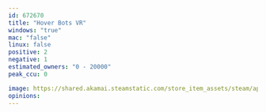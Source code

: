 ```yaml
---
id: 672670
title: "Hover Bots VR"
windows: "true"
mac: "false"
linux: false
positive: 2
negative: 1
estimated_owners: "0 - 20000"
peak_ccu: 0

image: https://shared.akamai.steamstatic.com/store_item_assets/steam/apps/672670/header.jpg?t=1500032277
opinions:
---
```

